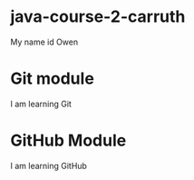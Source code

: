 # java-course-2-carruth
My name id Owen
# Git module
I am learning Git
# GitHub Module
I am learning GitHub
